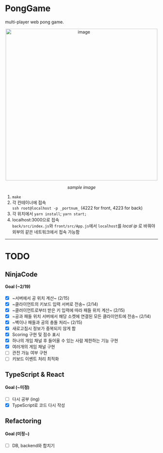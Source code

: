 # PongGame
multi-player web pong game.  

<p align="center">
 <img width="500" alt="image" src="https://user-images.githubusercontent.com/60467872/218838147-fe3fc0f1-b246-4a90-bbf6-7c8f14b73a04.png">  
</p>  
<p align="center">
 <em>sample image</em>
</p>  


1. ```make```
2. 각 컨테이너에 접속  
```ssh root@localhost -p _portnum_``` (4222 for front, 4223 for back)
3. 각 위치에서 ```yarn install```; ```yarn start;```
4. localhost:3000으로 접속  
   ```back/src/index.js```와 ```front/src/App.js```에서 ```localhost```를 _local ip_ 로 바꿔야 외부의 같은 네트워크에서 접속 가능함
***

# TODO
## NinjaCode
#### Goal (~2/19)
- [x] ~서버에서 공 위치 계산~ (2/15)
- [x] ~클라이언트의 키보드 입력 서버로 전송~ (2/14)
- [x] ~클러이언트로부터 받은 키 입력에 따라 패들 위치 계산~ (2/15)
- [x] ~공과 패들 위치 서버에서 해당 소켓에 연결된 모든 클라이언트에 전송~ (2/14)
- [x] ~벽이나 패들과 공의 충돌 처리~ (2/15)
- [x] 새로고침시 정보가 중복되지 않게 함
- [x] Scoring 구현 및 점수 표시
- [x] 하나의 개임 채널 후 들어올 수 있는 사람 제한하는 기능 구현
- [x] 여러개의 게임 채널 구현
- [ ] 관전 가능 여부 구현
- [ ] 키보드 이벤트 처리 최적화
## TypeScript & React
#### Goal (~미정)
- [ ] 다시 공부 (ing)
- [x] TypeScript로 코드 다시 작성
## Refactoring
#### Goal (미정~)
- [ ] DB, backend와 합치기
